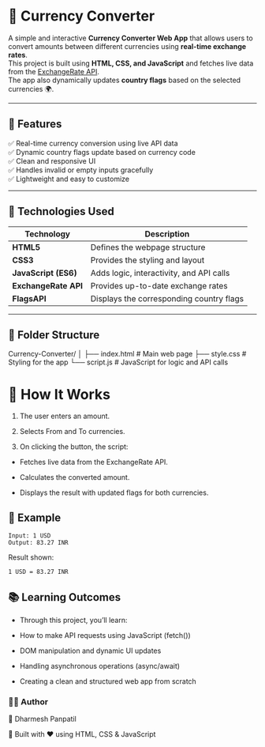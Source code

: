 # 💱 Currency Converter

A simple and interactive **Currency Converter Web App** that allows users to convert amounts between different currencies using **real-time exchange rates**.  
This project is built using **HTML, CSS, and JavaScript** and fetches live data from the [ExchangeRate API](https://www.exchangerate-api.com/).  
The app also dynamically updates **country flags** based on the selected currencies 🌍.

---

## 🚀 Features

✅ Real-time currency conversion using live API data  
✅ Dynamic country flags update based on currency code  
✅ Clean and responsive UI  
✅ Handles invalid or empty inputs gracefully  
✅ Lightweight and easy to customize  

---

## 🧠 Technologies Used

| Technology | Description |
|-------------|-------------|
| **HTML5** | Defines the webpage structure |
| **CSS3** | Provides the styling and layout |
| **JavaScript (ES6)** | Adds logic, interactivity, and API calls |
| **ExchangeRate API** | Provides up-to-date exchange rates |
| **FlagsAPI** | Displays the corresponding country flags |

---

## 📂 Folder Structure

Currency-Converter/
│
├── index.html # Main web page
├── style.css # Styling for the app
└── script.js # JavaScript for logic and API calls

# 🧩 How It Works

1. The user enters an amount.

2. Selects From and To currencies.

3. On clicking the button, the script:

* Fetches live data from the ExchangeRate API.

* Calculates the converted amount.

* Displays the result with updated flags for both currencies.

## 🧭 Example

```
Input: 1 USD  
Output: 83.27 INR
```


Result shown:
```
1 USD = 83.27 INR
```

## 📚 Learning Outcomes

* Through this project, you’ll learn:

* How to make API requests using JavaScript (fetch())

* DOM manipulation and dynamic UI updates

* Handling asynchronous operations (async/await)

* Creating a clean and structured web app from scratch

### 🧑‍💻 Author

👤 Dharmesh Panpatil

📍 Built with ❤️ using HTML, CSS & JavaScript
